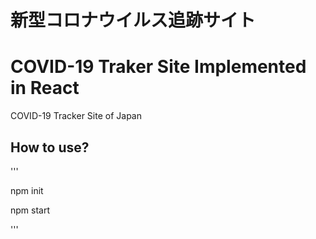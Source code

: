 # 新型コロナウイルス追跡サイト

# COVID-19 Traker Site Implemented in React

COVID-19 Tracker Site of Japan

## How to use?

'''
<p>npm init</p>
<p>npm start</p>
'''
